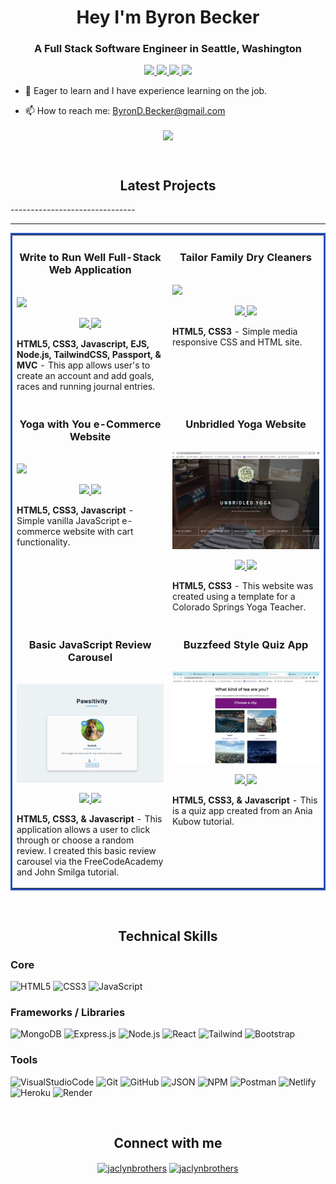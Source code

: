 <h1 align="center">Hey I'm Byron Becker</h1>
<h3 align="center">A Full Stack Software Engineer in Seattle, Washington</h3>
<p align="center">
  <a target="_blank" href="https://www.byron-becker.com/">
    <img src="https://img.shields.io/badge/Website-243964?style=for-the-badge&logo=react&logoColor=white">
  </a>
<!--     <a target="_blank" href="#">
    <img src="https://img.shields.io/badge/Resume-3B732C?style=for-the-badge&logo=react&logoColor=white">
  </a>
  <a target="_blank" href="mailto:byrond.becker@gmail.com">
    <img src="https://img.shields.io/badge/EMail-D14836?style=for-the-badge&logo=gmail&logoColor=white">
  </a> -->
  <a target="_blank" href="https://twitter.com/ByronBecker5" target="_blank">
    <img src="https://img.shields.io/badge/Twitter-1DA1F2?style=for-the-badge&logo=twitter&logoColor=white"/>
  </a>
  <a target="_blank" href="https://www.linkedin.com/in/byron-becker-85205126/" target="_blank">
    <img src="https://img.shields.io/badge/linkedin-%230077B5.svg?style=for-the-badge&logo=linkedin&logoColor=white"/>
  </a>
  <a target="_blank" href="https://angel.co/u/breanna-bang" target="_blank">
      <img src="https://img.shields.io/badge/AngelList-%23D4D4D4.svg?style=for-the-badge&logo=AngelList&logoColor=black"/>
  </a>
</p>
  
- 🌱 Eager to learn and I have experience learning on the job.

- 📫 How to reach me: ByronD.Becker@gmail.com

<p align="center"><a href="https://www.codewars.com/users/bbeck8123" target="_blank"><img align="center" src="https://www.codewars.com/users/bbeck8123/badges/large" align="center"></a></p>
<br>

<h2 align="center">Latest Projects</h2>
<table bordercolor="2a52be">
  <tr>
    <td width="50%" valign="top">
      <h3 align="center">Write to Run Well Full-Stack Web Application</h3>
        <br>
        <a target="_blank" href="">
            <img src="https://github.com/BreaBang/WTRW/blob/main/WTRW1.gif?raw=true">
        </a>
        <br>
        <p align="center">
          
   <a href="" target="_blank">
    <img src="https://img.shields.io/badge/Code-black?style=for-the-badge&logo=github">
  </a>  
  <a href="https://writetorunwell.com" target="_blank">
    <img src="https://img.shields.io/badge/-website-green?style=for-the-badge&color=243964">
  </a>
      </p>
        <p><strong>HTML5, CSS3, Javascript, EJS, Node.js, TailwindCSS, Passport, & MVC</strong> - This app allows user's to create an account and add goals, races and running journal entries.</p>
</td>
    
    
    
<td width="50%" valign="top">
      <h3 align="center">Tailor Family Dry Cleaners</h3>
        <br>
        <a target="_blank" href="">
             <img src="https://github.com/BreaBang/SimpleCSSSite/blob/main/TailorFam.gif?raw=true" />
        </a>
        <br>
        <p align="center">
          
   <a href="" target="_blank">
    <img src="https://img.shields.io/badge/Code-black?style=for-the-badge&logo=github">
  </a>  
  <a href="https://simplecsssite.netlify.app/" target="_blank">
    <img src="https://img.shields.io/badge/-website-green?style=for-the-badge&color=243964">
  </a>
      </p>
     <p><strong>HTML5, CSS3</strong> - Simple media responsive CSS and HTML site. </p>
</td>    
  </tr>
 -------------------------------
<tr>
    <td width="50%" valign="top">
      <h3 align="center">Yoga with You e-Commerce Website</h3>
        <br>
      <a target="_blank" href="">
            <img src="https://github.com/BreaBang/ShoppingCart/blob/main/images/yogawithyou.gif?raw=true">
        </a>
        <br>
        <p align="center">
          
  <a href="" target="_blank">
    <img src="https://img.shields.io/badge/Code-black?style=for-the-badge&logo=github">
  </a>
  <a href="https://yogawithyou.netlify.app/" target="_blank">
    <img src="https://img.shields.io/badge/-website-green?style=for-the-badge&color=243964">
  </a>
      </p>
        <p><strong>HTML5, CSS3, Javascript</strong> - Simple vanilla JavaScript e-commerce website with cart functionality. </p>
    </td>
  
   <td width="50%" valign="top">
      <h3 align="center">Unbridled Yoga Website</h3>
        <br>
      <a target="_blank" href="https://unbridledyogacolorado.com/">
            <img src="https://github.com/BreaBang/BreaBang/blob/main/unbridled.png">
        </a>
        <br>
        <p align="center">
          
  <a href="https://unbridledyogacolorado.com/" target="_blank">
    <img src="https://img.shields.io/badge/Code-black?style=for-the-badge&logo=github">
  </a>
  <a href="https://unbridledyogacolorado.com/" target="_blank">
    <img src="https://img.shields.io/badge/-website-green?style=for-the-badge&color=243964">
  </a>
      </p>
        <p><strong>HTML5, CSS3</strong> - This website was created using a template for a Colorado Springs Yoga Teacher.</p>
    </td>
  </tr>
  


-----------------
  <tr>
    <td width="50%" valign="top">
      <h3 align="center">Basic JavaScript Review Carousel</h3>
        <br>
      <a target="_blank" href="https://github.com/BreaBang/JavascriptBasicProjects/tree/main/Reviews"></a>    

<img src="https://github.com/BreaBang/JavascriptBasicProjects/blob/main/Reviews/dogs.gif.gif">

  <p align="center">
 <a href="https://github.com/BreaBang/JavascriptBasicProjects/tree/main/Reviews" target="_blank">
    <img src="https://img.shields.io/badge/Code-black?style=for-the-badge&logo=github">
  </a>
  <a href="https://github.com/BreaBang/JavascriptBasicProjects/tree/main/Reviews" target="_blank">
    <img src="https://img.shields.io/badge/-website-green?style=for-the-badge&color=243964">
  </a>
      </p>
        <p><strong>HTML5, CSS3, & Javascript</strong> - This application allows a user to click through or choose a random review. I created this basic review carousel via the FreeCodeAcademy and John Smilga tutorial.</p>
    </td>
<td width="50%" valign="top">
      <h3 align="center">Buzzfeed Style Quiz App </h3>
        <br>
        <a target="_blank" href="https://teaquizapp.netlify.app/">
           <img src="https://github.com/BreaBang/QuizApp/blob/main/Screen%20Shot%202022-08-15%20at%205.13.32%20PM.png?raw=true">
        </a>
        <br>
        <p align="center">
          
  <a href="https://github.com/BreaBang/QuizApp" target="_blank">
    <img src="https://img.shields.io/badge/Code-black?style=for-the-badge&logo=github">
  </a>  
  <a href="https://teaquizapp.netlify.app/" target="_blank">
    <img src="https://img.shields.io/badge/-website-green?style=for-the-badge&color=243964">
  </a>
      </p>
        <p><strong>HTML5, CSS3, & Javascript </strong> - This is a quiz app created from an Ania Kubow tutorial.</p>
    </td>
  </tr>
</table>


<br>

<h2 align="center">Technical Skills</h2>
<p align="center">
<h3>Core</h3>

![HTML5](https://img.shields.io/badge/html5-%23E34F26.svg?style=for-the-badge&logo=html5&logoColor=white)
![CSS3](https://img.shields.io/badge/css3-%231572B6.svg?style=for-the-badge&logo=css3&logoColor=white)
![JavaScript](https://img.shields.io/badge/javascript-%23323330.svg?style=for-the-badge&logo=javascript&logoColor=%23F7DF1E)

<h3>Frameworks / Libraries</h3>

![MongoDB](https://img.shields.io/badge/MongoDB-%234ea94b.svg?style=for-the-badge&logo=mongodb&logoColor=white)
![Express.js](https://img.shields.io/badge/express.js-%23404d59.svg?style=for-the-badge&logo=express&logoColor=%2361DAFB)
![Node.js](https://img.shields.io/badge/Node.js-339933?style=for-the-badge&logo=nodedotjs&logoColor=white)
![React](https://img.shields.io/badge/react-%2320232a.svg?style=for-the-badge&logo=react&logoColor=%2361DAFB)
![Tailwind](https://img.shields.io/badge/tailwind-%2320232a.svg?style=for-the-badge&logo=Tailwind&logoColor=%03a9f4)
![Bootstrap](https://img.shields.io/badge/Bootstrap-%2320232a.svg?style=for-the-badge&logo=Bootstrap&logoColor=%2361DABB)
<!-- ![TypeScript](https://img.shields.io/badge/typescript-272b33?logo=typescript&logoColor=0374c2&style=for-the-badge) -->

<h3>Tools</h3>

![VisualStudioCode](https://img.shields.io/badge/vscode-1f425f?logo=visualstudiocode&logoColor=0078d4&style=for-the-badge)
![Git](https://img.shields.io/badge/git-%23F05033.svg?style=for-the-badge&logo=git&logoColor=white)
![GitHub](https://img.shields.io/badge/github-%23121011.svg?style=for-the-badge&logo=github&logoColor=white)
![JSON](https://img.shields.io/badge/JSON-272b33?logo=JSON&logoColor=lightgrey&style=for-the-badge)
![NPM](https://img.shields.io/badge/npm-272b33?logo=npm&logoColor=cb3837&style=for-the-badge)
![Postman](https://img.shields.io/badge/Postman-FF6C37?style=for-the-badge&logo=Postman&logoColor=white)
![Netlify](https://img.shields.io/badge/Netlify-00C7B7?style=for-the-badge&logo=netlify&logoColor=white)
![Heroku](https://img.shields.io/badge/heroku-%23430098.svg?style=for-the-badge&logo=heroku&logoColor=white)
![Render](https://img.shields.io/badge/render-%8A2BE2.svg?style=for-the-badge&logo=render&logoColor=white)
  
<!--     <img src="https://img.shields.io/badge/bootstrap-%23563D7C.svg?style=for-the-badge&logo=bootstrap&logoColor=white"/>
    <img src="https://img.shields.io/badge/webpack-%238DD6F9.svg?style=for-the-badge&logo=webpack&logoColor=black"/>
    <img src="https://img.shields.io/badge/WordPress-%23117AC9.svg?style=for-the-badge&logo=WordPress&logoColor=white"/>
    <img src="https://img.shields.io/badge/r-%23276DC3.svg?style=for-the-badge&logo=r&logoColor=white">
    ![PhotoShop](https://img.shields.io/badge/photoshop-272b33?logo=AdobePhotoShop&logoColor=31a8ff&style=for-the-badge) -->
</p>

<br>

<h2 align="center">Connect with me</h2>
<p align="center">
<a href="https://twitter.com/breannabang" target="blank"><img align="center" src="https://raw.githubusercontent.com/rahuldkjain/github-profile-readme-generator/master/src/images/icons/Social/twitter.svg" alt="jaclynbrothers" height="30" width="40" /></a>
<a href="https://www.linkedin.com/in/breanna-bang/" target="blank"><img align="center" src="https://raw.githubusercontent.com/rahuldkjain/github-profile-readme-generator/master/src/images/icons/Social/linked-in-alt.svg" alt="jaclynbrothers" height="30" width="40" /></a>
</p>

